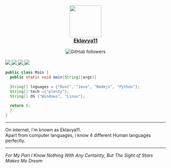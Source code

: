 <a href="link">
    <h3 align="center">
        <img src="https://images-wixmp-ed30a86b8c4ca887773594c2.wixmp.com/f/693a2c39-baa6-4ba3-8c4a-8e0b7a4da7b7/dbbxa9s-d11c711d-42f1-4209-a94b-41a018068fe0.gif?token=eyJ0eXAiOiJKV1QiLCJhbGciOiJIUzI1NiJ9.eyJzdWIiOiJ1cm46YXBwOjdlMGQxODg5ODIyNjQzNzNhNWYwZDQxNWVhMGQyNmUwIiwiaXNzIjoidXJuOmFwcDo3ZTBkMTg4OTgyMjY0MzczYTVmMGQ0MTVlYTBkMjZlMCIsIm9iaiI6W1t7InBhdGgiOiJcL2ZcLzY5M2EyYzM5LWJhYTYtNGJhMy04YzRhLThlMGI3YTRkYTdiN1wvZGJieGE5cy1kMTFjNzExZC00MmYxLTQyMDktYTk0Yi00MWEwMTgwNjhmZTAuZ2lmIn1dXSwiYXVkIjpbInVybjpzZXJ2aWNlOmZpbGUuZG93bmxvYWQiXX0.LXnlQ5h-dGNA0GWh6NFJ62YMNzbCMrs96_4nKPwkgaM" length="100" width="100"><br>
        Eklavya11
    </h3>
</a>

<div align="center">
    <a href"https://github.com/HOPE-NEXUS?tab=followers">
        <img alt="GitHub followers" 
             src="https://img.shields.io/github/followers/Eklavya-11?colorA=1e1e28&colorB=c9cbff&logo=Github&style=for-the-badge" />
    </a>
</div><br>

<div style="width: 10px;"></div>
<a  href="link">
<img src="https://readme-components.vercel.app/api?component=logo&logo=rust&text=false&animation=spin&fill=black&textfill=bface6&">
 <img src="https://readme-components.vercel.app/api?component=logo&logo=java&text=false&animation=spin&fill=black&textfill=bface6&">
 <img src="https://readme-components.vercel.app/api?component=logo&logo=javascript&text=false&animation=spin&fill=black&textfill=bface6&">
 <img src="https://readme-components.vercel.app/api?component=logo&logo=python&text=false&animation=spin&fill=black&textfill=bface6&">
</a>

```java
public class Main {
  public static void main(String[]args){
  
  String[] lnguages = {"Rust", "Java", "Nodejs", "Python"};
  String[] tech ={"plenty"};         
  String[] OS {"Windows", "Linux"};
  
  return 0;
  }
}

``` 

-----------

On internet, i'm known as Eklavya11. <br>
Apart from computer languages, i know 4 different Human languages perfectly.

-----------

*For My Part I Know Nothing With Any Certainty, But The Sight of Stars Makes Me Dream*
